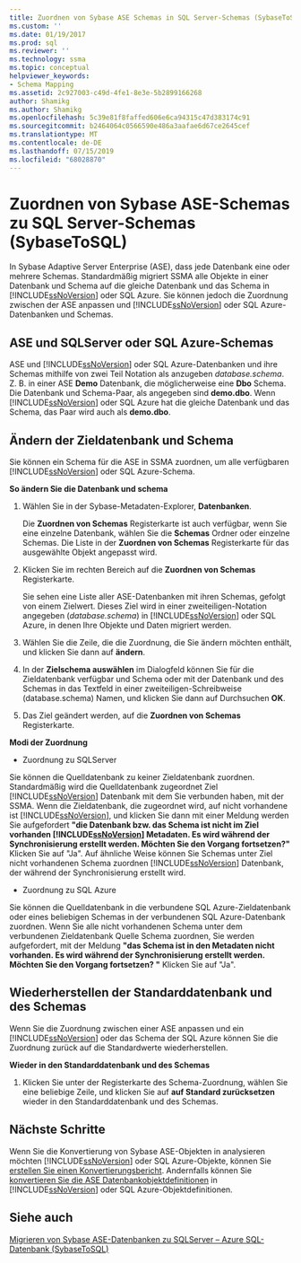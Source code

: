 ```yaml
---
title: Zuordnen von Sybase ASE Schemas in SQL Server-Schemas (SybaseToSQL) | Microsoft-Dokumentation
ms.custom: ''
ms.date: 01/19/2017
ms.prod: sql
ms.reviewer: ''
ms.technology: ssma
ms.topic: conceptual
helpviewer_keywords:
- Schema Mapping
ms.assetid: 2c927003-c49d-4fe1-8e3e-5b2899166268
author: Shamikg
ms.author: Shamikg
ms.openlocfilehash: 5c39e81f8faffed606e6ca94315c47d383174c91
ms.sourcegitcommit: b2464064c0566590e486a3aafae6d67ce2645cef
ms.translationtype: MT
ms.contentlocale: de-DE
ms.lasthandoff: 07/15/2019
ms.locfileid: "68028870"
---
```

# <a name="mapping-sybase-ase-schemas-to-sql-server-schemas-sybasetosql"></a>Zuordnen von Sybase ASE-Schemas zu SQL Server-Schemas (SybaseToSQL)
In Sybase Adaptive Server Enterprise (ASE), dass jede Datenbank eine oder mehrere Schemas. Standardmäßig migriert SSMA alle Objekte in einer Datenbank und Schema auf die gleiche Datenbank und das Schema in [!INCLUDE[ssNoVersion](../../includes/ssnoversion-md.md)] oder SQL Azure. Sie können jedoch die Zuordnung zwischen der ASE anpassen und [!INCLUDE[ssNoVersion](../../includes/ssnoversion-md.md)] oder SQL Azure-Datenbanken und Schemas.  
  
## <a name="ase-and-sql-server-or-sql-azure-schemas"></a>ASE und SQLServer oder SQL Azure-Schemas  
ASE und [!INCLUDE[ssNoVersion](../../includes/ssnoversion-md.md)] oder SQL Azure-Datenbanken und ihre Schemas mithilfe von zwei Teil Notation als anzugeben *database.schema*. Z. B. in einer ASE **Demo** Datenbank, die möglicherweise eine **Dbo** Schema. Die Datenbank und Schema-Paar, als angegeben sind **demo.dbo**. Wenn [!INCLUDE[ssNoVersion](../../includes/ssnoversion-md.md)] oder SQL Azure hat die gleiche Datenbank und das Schema, das Paar wird auch als **demo.dbo**.  
  
## <a name="modifying-the-target-database-and-schema"></a>Ändern der Zieldatenbank und Schema  
Sie können ein Schema für die ASE in SSMA zuordnen, um alle verfügbaren [!INCLUDE[ssNoVersion](../../includes/ssnoversion-md.md)] oder SQL Azure-Schema.  
  
**So ändern Sie die Datenbank und schema**  
  
1.  Wählen Sie in der Sybase-Metadaten-Explorer, **Datenbanken**.  
  
    Die **Zuordnen von Schemas** Registerkarte ist auch verfügbar, wenn Sie eine einzelne Datenbank, wählen Sie die **Schemas** Ordner oder einzelne Schemas. Die Liste in der **Zuordnen von Schemas** Registerkarte für das ausgewählte Objekt angepasst wird.  
  
2.  Klicken Sie im rechten Bereich auf die **Zuordnen von Schemas** Registerkarte.  
  
    Sie sehen eine Liste aller ASE-Datenbanken mit ihren Schemas, gefolgt von einem Zielwert. Dieses Ziel wird in einer zweiteiligen-Notation angegeben (*database.schema*) in [!INCLUDE[ssNoVersion](../../includes/ssnoversion-md.md)] oder SQL Azure, in denen Ihre Objekte und Daten migriert werden.  
  
3.  Wählen Sie die Zeile, die die Zuordnung, die Sie ändern möchten enthält, und klicken Sie dann auf **ändern**.  
  
4.  In der **Zielschema auswählen** im Dialogfeld können Sie für die Zieldatenbank verfügbar und Schema oder mit der Datenbank und des Schemas in das Textfeld in einer zweiteiligen-Schreibweise (database.schema) Namen, und klicken Sie dann auf Durchsuchen **OK**.  
  
5.  Das Ziel geändert werden, auf die **Zuordnen von Schemas** Registerkarte.  
  
**Modi der Zuordnung**  
  
-   Zuordnung zu SQLServer  
  
Sie können die Quelldatenbank zu keiner Zieldatenbank zuordnen. Standardmäßig wird die Quelldatenbank zugeordnet Ziel [!INCLUDE[ssNoVersion](../../includes/ssnoversion-md.md)] Datenbank mit dem Sie verbunden haben, mit der SSMA. Wenn die Zieldatenbank, die zugeordnet wird, auf nicht vorhandene ist [!INCLUDE[ssNoVersion](../../includes/ssnoversion-md.md)], und klicken Sie dann mit einer Meldung werden Sie aufgefordert **"die Datenbank bzw. das Schema ist nicht im Ziel vorhanden [!INCLUDE[ssNoVersion](../../includes/ssnoversion-md.md)] Metadaten. Es wird während der Synchronisierung erstellt werden. Möchten Sie den Vorgang fortsetzen?"** Klicken Sie auf "Ja". Auf ähnliche Weise können Sie Schemas unter Ziel nicht vorhandenen Schema zuordnen [!INCLUDE[ssNoVersion](../../includes/ssnoversion-md.md)] Datenbank, der während der Synchronisierung erstellt wird.  
  
-   Zuordnung zu SQL Azure  
  
Sie können die Quelldatenbank in die verbundene SQL Azure-Zieldatenbank oder eines beliebigen Schemas in der verbundenen SQL Azure-Datenbank zuordnen. Wenn Sie alle nicht vorhandenen Schema unter dem verbundenen Zieldatenbank Quelle Schema zuordnen, Sie werden aufgefordert, mit der Meldung **"das Schema ist in den Metadaten nicht vorhanden. Es wird während der Synchronisierung erstellt werden. Möchten Sie den Vorgang fortsetzen? "** Klicken Sie auf "Ja".  
  
## <a name="reverting-to-the-default-database-and-schema"></a>Wiederherstellen der Standarddatenbank und des Schemas  
Wenn Sie die Zuordnung zwischen einer ASE anpassen und ein [!INCLUDE[ssNoVersion](../../includes/ssnoversion-md.md)] oder das Schema der SQL Azure können Sie die Zuordnung zurück auf die Standardwerte wiederherstellen.  
  
**Wieder in den Standarddatenbank und des Schemas**  
  
1.  Klicken Sie unter der Registerkarte des Schema-Zuordnung, wählen Sie eine beliebige Zeile, und klicken Sie auf **auf Standard zurücksetzen** wieder in den Standarddatenbank und des Schemas.  
  
## <a name="next-steps"></a>Nächste Schritte  
Wenn Sie die Konvertierung von Sybase ASE-Objekten in analysieren möchten [!INCLUDE[ssNoVersion](../../includes/ssnoversion-md.md)] oder SQL Azure-Objekte, können Sie [erstellen Sie einen Konvertierungsbericht](assessing-sybase-ase-database-objects-for-conversion-sybasetosql.md). Andernfalls können Sie [konvertieren Sie die ASE Datenbankobjektdefinitionen](converting-sybase-ase-database-objects-sybasetosql.md) in [!INCLUDE[ssNoVersion](../../includes/ssnoversion-md.md)] oder SQL Azure-Objektdefinitionen.  
  
## <a name="see-also"></a>Siehe auch  
[Migrieren von Sybase ASE-Datenbanken zu SQLServer – Azure SQL-Datenbank &#40;SybaseToSQL&#41;](../../ssma/sybase/migrating-sybase-ase-databases-to-sql-server-azure-sql-db-sybasetosql.md)  
  
